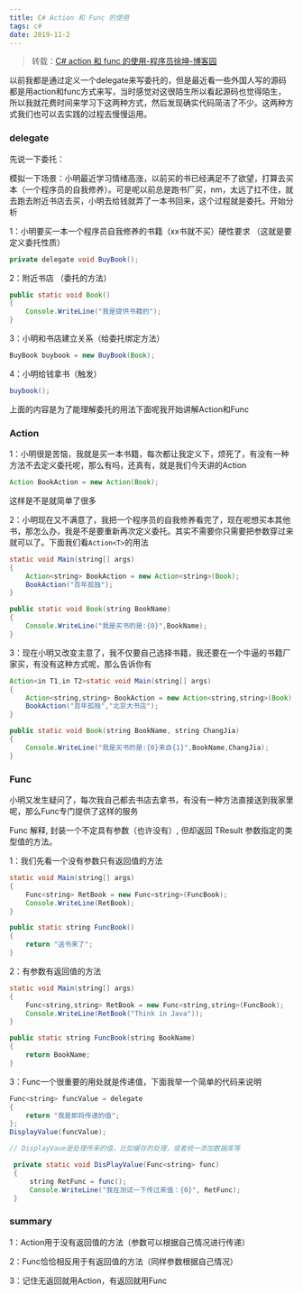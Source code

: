 ```yaml
---
title: C# Action 和 Func 的使用
tags: c#
date: 2019-11-2
---
```


> 转载：[C# action 和 func 的使用-程序员徐坤-博客园](https://www.cnblogs.com/xuxiaoshuan/p/6844511.html)

以前我都是通过定义一个delegate来写委托的，但是最近看一些外国人写的源码都是用action和func方式来写，当时感觉对这很陌生所以看起源码也觉得陌生，所以我就花费时间来学习下这两种方式，然后发现确实代码简洁了不少。这两种方式我们也可以去实践的过程去慢慢运用。

### delegate

先说一下委托：

模拟一下场景：小明最近学习情绪高涨，以前买的书已经满足不了欲望，打算去买本（一个程序员的自我修养）。可是呢以前总是跑书厂买，nm，太远了扛不住，就去跑去附近书店去买，小明去给钱就弄了一本书回来，这个过程就是委托。开始分析

1：小明要买一本一个程序员自我修养的书籍（xx书就不买）硬性要求 （这就是要定义委托性质）

```java
private delegate void BuyBook();
```

2：附近书店 （委托的方法）

```java
public static void Book()
{
    Console.WriteLine("我是提供书籍的");
}
```

3：小明和书店建立关系（给委托绑定方法） 

```java
BuyBook buybook = new BuyBook(Book);
```

4：小明给钱拿书（触发）

```java
buybook();
```

上面的内容是为了能理解委托的用法下面呢我开始讲解Action和Func

### Action

1：小明很是苦恼，我就是买一本书籍，每次都让我定义下，烦死了，有没有一种方法不去定义委托呢，那么有吗，还真有，就是我们今天讲的Action

```java
Action BookAction = new Action(Book);
```


这样是不是就简单了很多

2：小明现在又不满意了，我把一个程序员的自我修养看完了，现在呢想买本其他书，那怎么办，我是不是要重新再次定义委托。其实不需要你只需要把参数穿过来就可以了。下面我们看`Action<T>`的用法

```java
static void Main(string[] args)
{
    Action<string> BookAction = new Action<string>(Book);
    BookAction("百年孤独");
}

public static void Book(string BookName)
{
    Console.WriteLine("我是买书的是:{0}",BookName);
}
```

3：现在小明又改变主意了，我不仅要自己选择书籍，我还要在一个牛逼的书籍厂家买，有没有这种方式呢，那么告诉你有

```java
Action<in T1,in T2>static void Main(string[] args)
{
    Action<string,string> BookAction = new Action<string,string>(Book);
    BookAction("百年孤独","北京大书店");
}

public static void Book(string BookName, string ChangJia)
{
    Console.WriteLine("我是买书的是:{0}来自{1}",BookName,ChangJia);
}
```

### Func

小明又发生疑问了，每次我自己都去书店去拿书，有没有一种方法直接送到我家里呢，那么Func专门提供了这样的服务

Func 解释, 封装一个不定具有参数（也许没有）, 但却返回 TResult 参数指定的类型值的方法。

1：我们先看一个没有参数只有返回值的方法

```java
static void Main(string[] args)
{
    Func<string> RetBook = new Func<string>(FuncBook);
    Console.WriteLine(RetBook);
}

public static string FuncBook()
{
    return "送书来了";
}
```

2：有参数有返回值的方法

```java
static void Main(string[] args)
{
    Func<string,string> RetBook = new Func<string,string>(FuncBook);
    Console.WriteLine(RetBook("Think in Java"));
}

public static string FuncBook(string BookName)
{
    return BookName;
}
```

3：Func一个很重要的用处就是传递值，下面我举一个简单的代码来说明

```java
Func<string> funcValue = delegate
{
    return "我是即将传递的值";
};
DisplayValue(funcValue);

// DisplayVaue是处理传来的值，比如缓存的处理，或者统一添加数据库等

 private static void DisPlayValue(Func<string> func)
 {
     string RetFunc = func();
     Console.WriteLine("我在测试一下传过来值：{0}", RetFunc);
 }

```

### summary

1：Action用于没有返回值的方法（参数可以根据自己情况进行传递）

2：Func恰恰相反用于有返回值的方法（同样参数根据自己情况）

3：记住无返回就用Action，有返回就用Func